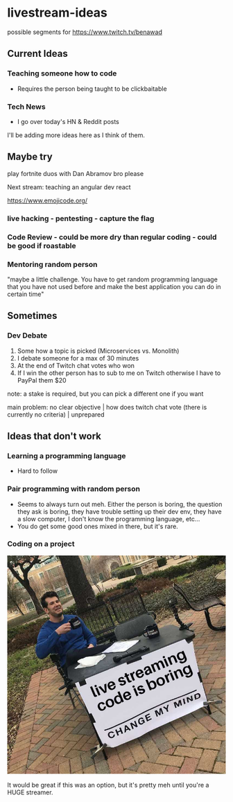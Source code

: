 # livestream-ideas
possible segments for https://www.twitch.tv/benawad

## Current Ideas

### Teaching someone how to code

- Requires the person being taught to be clickbaitable

### Tech News

- I go over today's HN & Reddit posts

I'll be adding more ideas here as I think of them.

## Maybe try

play fortnite duos with Dan Abramov bro please

 Next stream: teaching an angular dev react

https://www.emojicode.org/

### live hacking - pentesting - capture the flag

### Code Review - could be more dry than regular coding - could be good if roastable

### Mentoring random person

"maybe a little challenge. You have to get random programming language that you have not used before and make the best application you can do in certain time"

## Sometimes

### Dev Debate

1. Some how a topic is picked (Microservices vs. Monolith)
2. I debate someone for a max of 30 minutes
3. At the end of Twitch chat votes who won
4. If I win the other person has to sub to me on Twitch otherwise I have to PayPal them $20

note: a stake is required, but you can pick a different one if you want

main problem: no clear objective | how does twitch chat vote (there is currently no criteria) | unprepared 

## Ideas that don't work

### Learning a programming language

- Hard to follow

### Pair programming with random person

- Seems to always turn out meh. Either the person is boring, the question they ask is boring, they have trouble setting up their dev env, they have a slow computer, I don't know the programming language, etc... 
- You do get some good ones mixed in there, but it's rare.

### Coding on a project

![livestreaming code is boring](https://github.com/benawad/livestream-ideas/blob/master/livestream-code.jpg?raw=true)

It would be great if this was an option, but it's pretty meh until you're a HUGE streamer.
